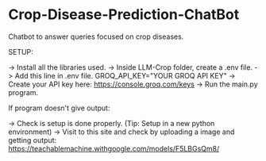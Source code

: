 # Crop-Disease-Prediction-ChatBot

Chatbot to answer queries focused on crop diseases.

SETUP:

-> Install all the libraries used.
-> Inside LLM-Crop folder, create a .env file.
-> Add this line in .env file.
      GROQ_API_KEY="YOUR GROQ API KEY"
-> Create your API key here: https://console.groq.com/keys
-> Run the main.py program.


If program doesn't give output:

-> Check is setup is done properly. (Tip: Setup in a new python environment)
-> Visit to this site and check by uploading a image and getting output: https://teachablemachine.withgoogle.com/models/F5LBGsQm8/
